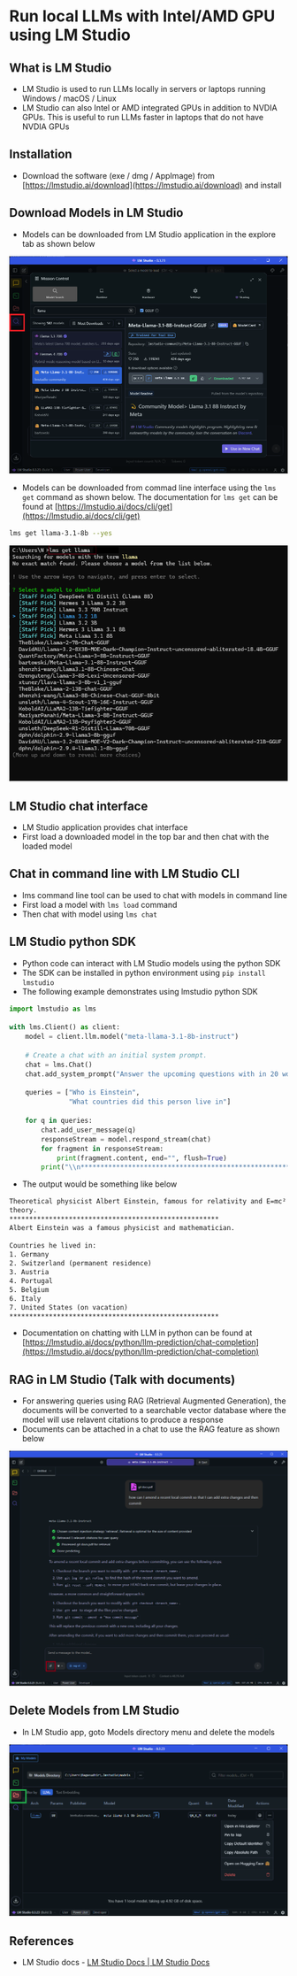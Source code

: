 # Run local LLMs with Intel/AMD GPU using LM Studio
## What is LM Studio

-   LM Studio is used to run LLMs locally in servers or laptops running Windows / macOS / Linux
-   LM Studio can also Intel or AMD integrated GPUs in addition to NVDIA GPUs. This is useful to run LLMs faster in laptops that do not have NVDIA GPUs

## Installation

-   Download the software (exe / dmg / AppImage) from [https://lmstudio.ai/download](https://lmstudio.ai/download) and install

## Download Models in LM Studio

-   Models can be downloaded from LM Studio application in the explore tab as shown below

![](https://github.com/nagasudhirpulla/taming_python/blob/master/blog/skills/assets/img/lmstudio_model_explorer.png?raw=true)

-   Models can be downloaded from commad line interface using the `lms get` command as shown below. The documentation for `lms get` can be found at [https://lmstudio.ai/docs/cli/get](https://lmstudio.ai/docs/cli/get)

```bash
lms get llama-3.1-8b --yes

```

![](https://github.com/nagasudhirpulla/taming_python/blob/master/blog/skills/assets/img/lmstudio_model_download_from_cli.png?raw=true)

## LM Studio chat interface

-   LM Studio application provides chat interface
-   First load a downloaded model in the top bar and then chat with the loaded model

## Chat in command line with LM Studio CLI

-   lms command line tool can be used to chat with models in command line
-   First load a model with `lms load` command
-   Then chat with model using `lms chat`

## LM Studio python SDK

-   Python code can interact with LM Studio models using the python SDK
-   The SDK can be installed in python environment using `pip install lmstudio`
-   The following example demonstrates using lmstudio python SDK

```python
import lmstudio as lms

with lms.Client() as client:
    model = client.llm.model("meta-llama-3.1-8b-instruct")

    # Create a chat with an initial system prompt.
    chat = lms.Chat()
    chat.add_system_prompt("Answer the upcoming questions with in 20 words")

    queries = ["Who is Einstein",
               "What countries did this person live in"]
    
    for q in queries:
        chat.add_user_message(q)
        responseStream = model.respond_stream(chat)
        for fragment in responseStream:
            print(fragment.content, end="", flush=True)
        print("\\n*****************************************************")

```

-   The output would be something like below

```
Theoretical physicist Albert Einstein, famous for relativity and E=mc² theory.
*****************************************************
Albert Einstein was a famous physicist and mathematician.

Countries he lived in:
1. Germany
2. Switzerland (permanent residence)
3. Austria
4. Portugal
5. Belgium
6. Italy
7. United States (on vacation)
*****************************************************

```

-   Documentation on chatting with LLM in python can be found at [https://lmstudio.ai/docs/python/llm-prediction/chat-completion](https://lmstudio.ai/docs/python/llm-prediction/chat-completion)

## RAG in LM Studio (Talk with documents)

-   For answering queries using RAG (Retrieval Augmented Generation), the documents will be converted to a searchable vector database where the model will use relavent citations to produce a response
-   Documents can be attached in a chat to use the RAG feature as shown below

![](https://github.com/nagasudhirpulla/taming_python/blob/master/blog/skills/assets/img/lmstudio_rag.png?raw=true)

## Delete Models from LM Studio

-   In LM Studio app, goto Models directory menu and delete the models

![](https://github.com/nagasudhirpulla/taming_python/blob/master/blog/skills/assets/img/lmstudio_models_folder.png?raw=true)

## References

-   LM Studio docs - [LM Studio Docs | LM Studio Docs](https://lmstudio.ai/docs/app)
<!--stackedit_data:
eyJoaXN0b3J5IjpbMTMyOTAyODI1LC0xMzMzMzU0NDcxXX0=
-->